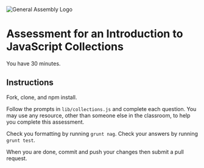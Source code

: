 ![General Assembly Logo](http://i.imgur.com/ke8USTq.png)

# Assessment for an Introduction to JavaScript Collections

You have 30 minutes.

## Instructions

Fork, clone, and npm install.

Follow the prompts in `lib/collections.js` and complete each question.  You may use any resource, other than someone else in the classroom, to help you complete this assessment.

Check you formatting by running `grunt nag`.  Check your answers by running `grunt test`.

When you are done, commit and push your changes then submit a pull request.
